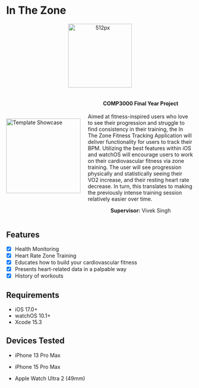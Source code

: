 # In The Zone

<p align="center">
  <a href="https://github.com/alex-brankin/In-The-Zone">
  <img src="https://github.com/alex-brankin/In-The-Zone/blob/main/Design/512px.png" alt="512px" border="0" width="171" height="171">
  </a>
</p>

<div style="display: flex; align-items: center;">
  <img src="https://i.ibb.co/gMTDR9T/templateshowcase.png" alt="Template Showcase" style="width: 200px; height: auto; margin-right: 20px;">
  <div>
    <div align="center">
      <b><h4>COMP3000 Final Year Project</h4></b>
    </div>
    <p>Aimed at fitness-inspired users who love to see their progression and struggle to find consistency in their training, the In The Zone Fitness Tracking Application will deliver functionality for users to track their BPM. Utilizing the best features within iOS and watchOS will encourage users to work on their cardiovascular fitness via zone training. The user will see progression physically and statistically seeing their VO2 increase, and their resting heart rate decrease. In turn, this translates to making the previously intense training session relatively easier over time.</p>
    <p align="center">
      <b>Supervisor:</b> Vivek Singh
    </p>
  </div>
</div>




## Features

- [x] Health Monitoring
- [x] Heart Rate Zone Training
- [x] Educates how to build your cardiovascular fitness
- [x] Presents heart-related data in a palpable way
- [x] History of workouts

## Requirements

- iOS 17.0+
- watchOS 10.1+
- Xcode 15.3

## Devices Tested

* iPhone 13 Pro Max

* iPhone 15 Pro Max

* Apple Watch Ultra 2 (49mm)
